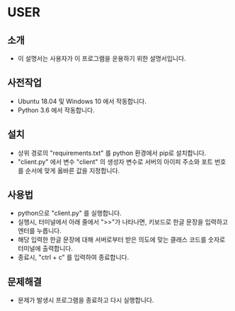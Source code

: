 # USER

## 소개
* 이 설명서는 사용자가 이 프로그램을 운용하기 위한 설명서입니다.

## 사전작업
* Ubuntu 18.04 및 Windows 10 에서 작동합니다.
* Python 3.6 에서 작동합니다.

## 설치
* 상위 경로의 "requirements.txt" 를 python 환경에서 pip로 설치합니다.
* "client.py" 에서 변수 "client" 의 생성자 변수로 서버의 아이피 주소와 포트 번호를 순서에 맞게 옳바른 값을 지정합니다.

## 사용법
* python으로 "client.py" 를 실행합니다.
* 실행시, 터미널에서 아래 줄에서 ">>"가 나타나면, 키보드로 한글 문장을 입력하고 엔터를 누릅니다.
* 해당 입력한 한글 문장에 대해 서버로부터 받은 의도에 맞는 클래스 코드를 숫자로 터미널에 출력합니다.
* 종료시, "ctrl + c" 를 입력하여 종료합니다.

## 문제해결
* 문제가 발생시 프로그램을 종료하고 다시 실행합니다.

